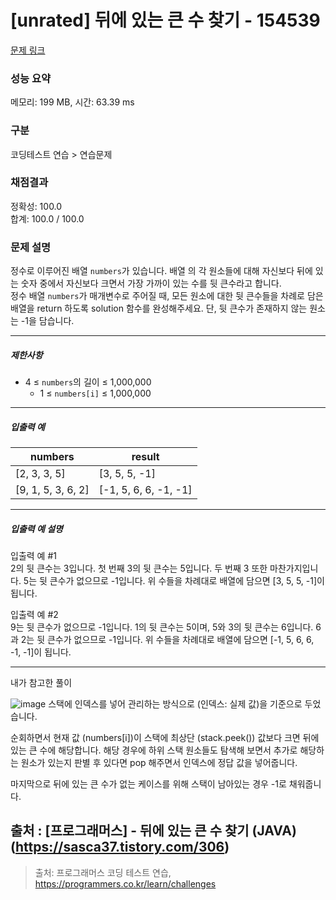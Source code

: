 # [unrated] 뒤에 있는 큰 수 찾기 - 154539 

[문제 링크](https://school.programmers.co.kr/learn/courses/30/lessons/154539) 

### 성능 요약

메모리: 199 MB, 시간: 63.39 ms

### 구분

코딩테스트 연습 > 연습문제

### 채점결과

정확성: 100.0<br/>합계: 100.0 / 100.0

### 문제 설명

<p>정수로 이루어진 배열 <code>numbers</code>가 있습니다. 배열 의 각 원소들에 대해 자신보다 뒤에 있는 숫자 중에서 자신보다 크면서 가장 가까이 있는 수를 뒷 큰수라고 합니다.<br>
정수 배열 <code>numbers</code>가 매개변수로 주어질 때, 모든 원소에 대한 뒷 큰수들을 차례로 담은 배열을 return 하도록 solution 함수를 완성해주세요. 단, 뒷 큰수가 존재하지 않는 원소는 -1을 담습니다.</p>

<hr>

<h5>제한사항</h5>

<ul>
<li>4 ≤ <code>numbers</code>의 길이 ≤ 1,000,000

<ul>
<li>1 ≤ <code>numbers[i]</code> ≤ 1,000,000</li>
</ul></li>
</ul>

<hr>

<h5>입출력 예</h5>
<table class="table">
        <thead><tr>
<th>numbers</th>
<th>result</th>
</tr>
</thead>
        <tbody><tr>
<td>[2, 3, 3, 5]</td>
<td>[3, 5, 5, -1]</td>
</tr>
<tr>
<td>[9, 1, 5, 3, 6, 2]</td>
<td>[-1, 5, 6, 6, -1, -1]</td>
</tr>
</tbody>
      </table>
<hr>

<h5>입출력 예 설명</h5>

<p>입출력 예 #1<br>
2의 뒷 큰수는 3입니다. 첫 번째 3의 뒷 큰수는 5입니다. 두 번째 3 또한 마찬가지입니다. 5는 뒷 큰수가 없으므로 -1입니다. 위 수들을 차례대로 배열에 담으면 [3, 5, 5, -1]이 됩니다.</p>

<p>입출력 예 #2<br>
9는 뒷 큰수가 없으므로 -1입니다. 1의 뒷 큰수는 5이며, 5와 3의 뒷 큰수는 6입니다. 6과 2는 뒷 큰수가 없으므로 -1입니다. 위 수들을 차례대로 배열에 담으면 [-1, 5, 6, 6, -1, -1]이 됩니다.</p>

---
내가 참고한 풀이

![image](https://github.com/jinkwon9301/Java-Algorithm/assets/77374066/568bf5bc-b2e6-402d-ad0a-60b5bc4d72d5)
스택에 인덱스를 넣어 관리하는 방식으로 (인덱스: 실제 값)을 기준으로 두었습니다. 

순회하면서 현재 값 (numbers[i])이 스택에 최상단 (stack.peek()) 값보다 크면 뒤에 있는 큰 수에 해당합니다.  해당 경우에 하위 스택 원소들도 탐색해 보면서 추가로 해당하는 원소가 있는지 판별 후 있다면 pop 해주면서 인덱스에 정답 값을 넣어줍니다. 

마지막으로 뒤에 있는 큰 수가 없는 케이스를 위해 스택이 남아있는 경우 -1로 채워줍니다.

출처 : [프로그래머스] - 뒤에 있는 큰 수 찾기 (JAVA)(https://sasca37.tistory.com/306)
---
> 출처: 프로그래머스 코딩 테스트 연습, https://programmers.co.kr/learn/challenges

